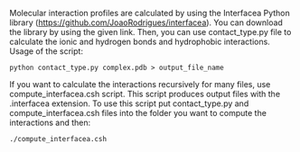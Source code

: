 Molecular interaction profiles are calculated by using the Interfacea Python library (https://github.com/JoaoRodrigues/interfacea). 
You can download the library by using the given link. Then, you can use contact_type.py file to calculate the ionic and hydrogen bonds and hydrophobic interactions.
Usage of the script:
```
python contact_type.py complex.pdb > output_file_name

```
If you want to calculate the interactions recursively for many files, use compute_interfacea.csh script. This script produces output files with the .interfacea extension.
To use this script put contact_type.py and compute_interfacea.csh files into the folder you want to compute the interactions and then:

```
./compute_interfacea.csh
```

